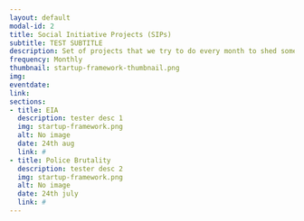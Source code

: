 ```yaml
---
layout: default
modal-id: 2
title: Social Initiative Projects (SIPs)
subtitle: TEST SUBTITLE
description: Set of projects that we try to do every month to shed some light on prevailing social matters world wide. We carry out social media awarness campaigns, live sessions, donation drives and much more. Check out various topics that we have covered uptil now!
frequency: Monthly
thumbnail: startup-framework-thumbnail.png
img: 
eventdate:
link: 
sections:
- title: EIA
  description: tester desc 1
  img: startup-framework.png
  alt: No image
  date: 24th aug
  link: #
- title: Police Brutality
  description: tester desc 2
  img: startup-framework.png
  alt: No image
  date: 24th july
  link: #
---
```

